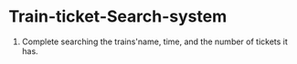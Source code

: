 # Train-ticket-Search-system

1. Complete searching the trains'name, time, and the number of tickets it has.
